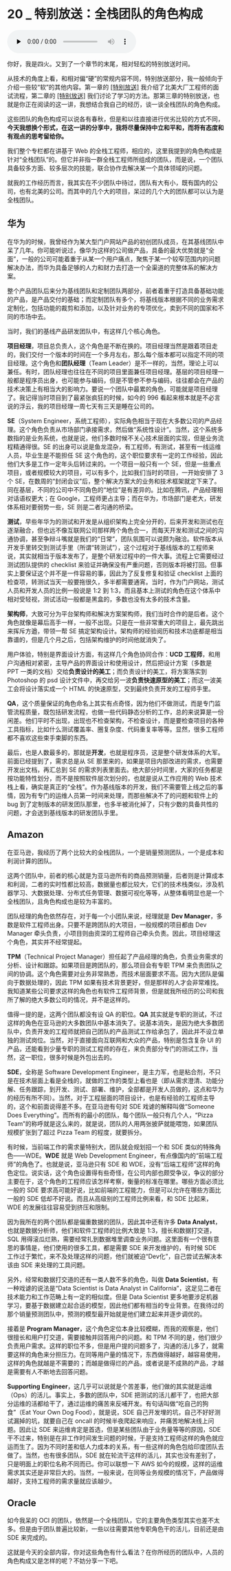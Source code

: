 # 20 _ 特别放送：全栈团队的角色构成

<audio id="audio" title="20 | 特别放送：全栈团队的角色构成" controls="" preload="none"><source id="mp3" src="https://static001.geekbang.org/resource/audio/d7/a2/d7231473fe423470d282d093f639caa2.mp3"></audio>

你好，我是四火。又到了一个章节的末尾，相对轻松的特别放送时间。

从技术的角度上看，和相对偏“硬”的常规内容不同，特别放送部分，我一般倾向于介绍一些较“软”的其他内容。第一章的 [[特别放送]](https://time.geekbang.org/column/article/139370) 我介绍了北美大厂工程师的面试流程，第二章的 [[特别放送]](https://time.geekbang.org/column/article/145851) 我们讨论了学习的方法。那第三章的特别放送，也就是你正在阅读的这一讲，我想结合我自己的经历，谈一谈全栈团队的角色构成。

这些团队的角色构成可以说各有春秋，但是和以往直接进行优劣比较的方式不同，**今天我想换个形式，在这一讲的分享中，我将尽量保持中立和平和，而将有态度和有观点的思考留给你。**

我们整个专栏都在讲基于 Web 的全栈工程师，相应的，这里我提到的角色构成是针对“全栈团队”的。但它并非指一群全栈工程师所组成的团队，而是说，一个团队具备较多方面、较多层次的技能，联合协作去解决某一个具体领域的问题。

就我的工作经历而言，我其实在不少团队中待过，团队有大有小，既有国内的公司，也有北美的公司。而其中的几个大的项目，呆过的几个大的团队都可以认为是全栈团队。

## 华为

在华为的时候，我曾经作为某大型门户网站产品的初创团队成员，在其基线团队中呆了几年。你可能听说过，像华为这样的公司做产品，具备的最大优势就是“全面”，一般的公司可能着重于从某一个用户痛点，聚焦于某一个较窄范围内的问题解决办法，而华为具备足够的人力和财力去打造一个全渠道的完整体系的解决方案。

整个产品团队后来分为基线团队和定制团队两部分，前者着重于打造具备基础功能的产品，是产品交付的基础；而定制团队有多个，将基线版本根据不同的业务需求定制化，包括功能的裁剪和添加，以及针对业务的专项优化，卖到不同的国家和不同的市场中去。

当时，我们的基线产品研发团队中，有这样几个核心角色。

**项目经理**，项目总负责人，这个角色是不断在换的。项目经理当然是跟着项目走的，我们交付一个版本的时间在一个多月左右，那么每个版本都可以指定不同的项目经理。这个角色和**团队经理**（Team Leader）是不一样的，当然，理论上可以兼任。有时，团队经理也往往在不同的项目里面兼任项目经理。基层的项目经理一般都是程序员出身，也可能参与编码，但是不管参不参与编码，往往都会在产品的技术决策上有相当大的影响力。要说一个团队中最累的角色，可能就是项目经理了。我记得当时项目到了最紧张疯狂的时候，如今的 996 看起来根本就是不必言说的浮云，我的项目经理一周七天有三天是睡在公司的。

**SE**（System Engineer，系统工程师），实际角色相当于现在大多数公司的产品经理。这个角色负责从市场部门承接需求，然后做“系统性设计”。当然，这个系统多数指的是业务系统，也就是说，他们多数时候不关心技术层面的实现，但是业务流程精通得很。SE 的出身可以说是鱼龙混杂，有工程师，有测试，甚至有一线运维人员，毕业生是不能担任 SE 这个角色的，这个职位要求有一定的工作经验，因此他们大多是工作一定年头后转过来的。一个项目一般只有一个 SE，但是一些重点项目，或者规模较大的项目，可以有多个，比如我们当时的项目，一开始安排了 3 个 SE，在数周的“封闭会议”后，整个解决方案大的业务和技术框架就定下来了。同在基层，不同的公司中不同角色的“地位”是有差异的。比如在腾讯，产品经理相对话语权更大；在 Google，工程师更占主导；而在华为，市场部门是老大，研发体系相对要弱势一些，SE 则是二者沟通的桥梁。

**测试**，早些年华为的测试和开发是从组织架构上完全分开的，后来开发和测试也在逐渐融合，但也远不像互联网公司那样两个角色合一，而每天开发和测试之间的沟通协调，甚至争辩斗嘴就是我们的“日常”，团队氛围可以说颇为融洽。软件版本从开发手里转交到测试手里（所谓“转测试”），这个过程对于基线版本的工程师来说，其实就相当于版本发布了，是整个研发过程中的一件大事。流程上它需要经过测试团队提供的 checklist 来验证并确保没有严重问题，否则版本将被打回。但事实上要保证这个并不是一件容易的事，因此为了反复修复和验证 checklist 上面的检查项，转测试当天一般要拖很久，多半都需要通宵。当时，作为门户网站，测试人员和开发人员的比例一般说是 1:2 到 1:3，而且基本上测试的角色在这个体系中相对受轻视，测试活动一般都是黑盒的，多数也没有太多的技术含量。

**架构师**，大致可分为平台架构师和解决方案架构师，我们当时合作的是后者。这个角色就像是幕后高手一样，一般不出现。只是在一些非常重大的项目上，最先跳出来挥斥方遒，带领一帮 SE 搞定架构设计。架构师的经验阅历和技术功底都是相当靠谱的，但是几个月之后，包括架构维护的时间他就消失了。

用户体验，特别是界面设计方面，有这样几个角色协同合作：**UCD 工程师**，和用户沟通相对紧密，主导产品的界面设计和使用设计，然后把设计方案（多数是 PPT 一类的文档）交给**负责设计的美工**；而负责设计的美工，将方案落实到 Photoshop 的 psd 设计文件中，再交给另一波**负责快速原型的美工**；而这一波美工会将设计落实成一个 HTML 的快速原型，交到最终负责开发的工程师手里。

**QA**，这个质量保证的角色命名上其实有点奇怪，因为他们不做测试，而是专门监管流程质量，既包括研发流程，也做一些代码静态分析的工作，总的来说算是一份闲差。他们平时不出现，出现也不检查架构，不检查设计，而是要检查项目的各种工具指标，比如什么测试覆盖率、圈复杂度、代码重复率等等。显然，很多工程师都不喜欢这些束手束脚的东西。

最后，也是人数最多的，那就是**开发**，也就是程序员，这是整个研发体系的大军。前面已经提到了，需求总是从 SE 那里来的，如果是项目内部改进的需求，也需要开发出文档，再汇总到 SE 的需求列表里面去。绝大部分时间里，大家的任务都是按功能特性划分，而不是按照软件层次划分的，也就是说从工作应用的 Web 技术栈上看，确实是真正的“全栈”。作为基线版本的开发，我们不需要管上线之后的事情，因为有专门的运维人员第一时间来处理，而那些解决不了的问题和软件上的 bug 到了定制版本的研发团队那里，也多半被消化掉了，只有少数的具备共性的问题，才会送到基线版本的研发团队手里。

## Amazon

在亚马逊，我经历了两个比较大的全栈团队，一个是销量预测团队，一个是成本和利润计算的团队。

这两个团队中，前者的核心就是为亚马逊所有的商品预测销量，后者则是计算成本和利润，二者的实时性都比较高，数据量也都比较大，它们的技术栈类似，涉及机器学习、大数据处理、分布式任务管理、数据可视化等等，从整体看明显也是一个全栈团队，且角色构成也是较为丰富的。

团队经理的角色依然存在，对于每一个小团队来说，经理就是 **Dev Manager**，多数是软件工程师出身。只要不是跨团队的大项目，一般规模的项目都由 Dev Manager 牵头负责，小项目则由资深的工程师自己牵头负责。因此，项目经理这个角色，其实并不经常提起。

**TPM**（Technical Project Manager）担任起了产品经理的角色，负责业务需求的分析、设计和跟踪。如果项目是跨团队的，那么项目会有专职 TPM 来负责团队之间的协调。这个角色需要对业务非常熟悉，而技术层面要求不高。因为大团队是偏向于数据处理的，因此 TPM 如果有技术背景更好，但是那样的人才会非常难找。我知道某些公司要求这样的角色也有软件工程师背景，但是就我所经历的公司和我所了解的绝大多数公司的情况，并不是这样的。

值得一提的是，这两个团队都没有设 QA 的职位。**QA** 其实就是专职的测试，不过这样的角色在亚马逊的大多数团队中基本消失了。说基本消失，是因为绝大多数团队中，负责开发的工程师就把自己团队的产品测试工作给承包了，因此并不设立单独的测试岗位。当然，对于直接面向互联网和大众的产品，特别是包含复杂 UI 的产品，还能看到少量专职的测试工程师的存在，来负责部分专门的测试工作，当然，这一职位，很多时候是外包出去的。

**SDE**，全称是 Software Development Engineer，是主力军，也是粘合剂，不只是在技术层面上看是全栈的，就做的工作的类型上看也是（即从需求澄清、功能分解、任务跟踪，到开发、测试、部署、维护，全部都是开发人员做的，这点和华为的经历有所不同）。当然，对于工程层面的项目设计，也是有经验的工程师主导的，这个和前面说得差不多。在亚马逊有句对 SDE 戏谑的解释叫做“Someone Does Everything”。而所有的最小的团队，每个团队一般只有几个人，“Pizza Team”的称呼就是这么来的，就是说，团队的人用两张披萨就能喂饱，如果团队规模扩张到了超过 Pizza Team 的程度，就要拆分。

有时候，当前端工作的需求量特别大，团队就会规划招一个和 SDE 类似的特殊角色——WDE。**WDE** 就是 Web Development Engineer，有点像国内的“前端工程师”的角色了。也就是说，亚马逊只有 SDE 和 WDE，没有“后端工程师”这样的角色定位。说实话，这个角色设置得有些奇怪，在公司内部也颇受争议，争议的部分主要在于，这个角色的工程师应该怎样考察，衡量的标准在哪里。哪些方面必须比一般的 SDE 要求高可能好说，比如前端的工程能力，但是可以允许在哪些方面比一般的 SDE 低却不好说。而且从高级别的工程师比例来看，和 SDE 比起来，WDE 的发展往往容易受到挤压和限制。

因为我所在的两个团队都是偏重数据的团队，因此其中还有许多 **Data Analyst**，也就是数据分析师，他们和软件工程师的比例大致是 1:3，擅长和数据打交道，SQL 用得滚瓜烂熟，需要经常扎到数据堆里调查业务问题。这里面有一个很有意思的事情是，他们使用的很多工具，都是需要 SDE 来开发维护的，有时候 SDE 工作过于繁忙，来不及处理这样的问题，他们就被迫“Dev化”，自己尝试去解决本该由 SDE 来处理的工具问题。

另外，经常和数据打交道的还有一类人数不多的角色，叫做 **Data Scientist**，有一种戏谑的说法是“Data Scientist is Data Analyst in California”，这足见二者在技术能力和工作范畴上有一定的相似度。但是 Data Scientist 更多地要涉足机器学习，要基于数据建立起合适的模型，因此他们都有相当的专业背景。在我待过的那个销量预测团队中，预测的模型最开始就是他们建立起来并逐步调优的。

接着是 **Program Manager**，这个角色定位本身比较模糊，而我的观察是，他们很擅长和用户打交道，需要接触并回答用户的问题。和 TPM 不同的是，他们很少负责用户需求。这样的职位不多，但是用户提的问题多了，沟通的活儿多了，就需要这样的角色来分担压力。在同等用户量的情况下，东西做得越好，越容易使用，这样的角色就越是不需要的；而越是做得烂的产品，或者说是不成熟的产品，才越是需要有人不断地去回答问题。

**Supporting Engineer**，这几乎可以说就是个苦差事，他们做的其实就是运维（Ops）的活儿。事实上，多数的团队中，SDE 把测试的活儿都干了，也把大部分运维的活都给干了，通过运维的痛苦来反哺开发。有句话叫做“吃自己的狗食”（Eat Your Own Dog Food），就是说，SDE 自己开发埋的坑，自己不好好测试漏掉的坑，就要自己在 oncall 的时候半夜爬起来响应，并痛苦地解决线上问题。因此让 SDE 来运维肯定是首选，但是某些团队由于业务量等等的原因，SDE 干不过来，特别是在非工作时间发生问题的时候，于是支持工程师这样的角色就应运而生了。因为不同时差和低人力成本的关系，有一些这样的角色包给印度团队去做了。当然，也有很多团队，SDE 就在轮流干这样的活儿，其实也没有差别了，只是明面上的职位名称不同而已。你可以联想一下 AWS 如今的规模，这样的运维需求其实还是非常巨大的。当然，一般来说，在同等业务规模的情况下，产品做得越好，支持工程师的需求量就应该越少。

## Oracle

如今我呆的 OCI 的团队，依然是一个全栈团队，它的主要角色类型其实也差不太多。但是由于团队普遍比较新，一些以往需要其他专职角色干的活儿，目前还是由 SDE 来完成的。

这就是今天的全部内容，你对这些角色有什么看法？在你所经历的团队中，人员的角色构成又是怎样的呢？不妨分享一下吧。



